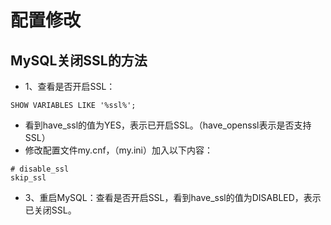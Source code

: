 # 配置修改

## MySQL关闭SSL的方法

- 1、查看是否开启SSL：

~~~shell
SHOW VARIABLES LIKE '%ssl%';
~~~

- 看到have_ssl的值为YES，表示已开启SSL。（have_openssl表示是否支持SSL）
- 修改配置文件my.cnf，（my.ini）加入以下内容：

~~~shell
# disable_ssl
skip_ssl
~~~

- 3、重启MySQL：查看是否开启SSL，看到have_ssl的值为DISABLED，表示已关闭SSL。
